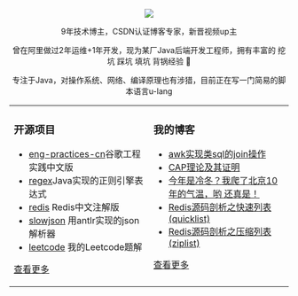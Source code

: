   
<p align="center">
  <img src="https://github-readme-stats.vercel.app/api?username=xindoo&show_icons=true&theme=graywhite"/>
</p>

<p align="center"> 9年技术博主，CSDN认证博客专家，新晋视频up主 </p>  
<p align="center"> 曾在阿里做过2年运维+1年开发，现为某厂Java后端开发工程师，拥有丰富的 挖坑 踩坑 填坑 背锅经验 🐶   </p>  
<p align="center"> 专注于Java，对操作系统、网络、编译原理也有涉猎，目前正在写一门简易的脚本语言u-lang	 </p>  


<table align="center"><tr>
<td valign="top" width="50%">

### 开源项目  
- [eng-practices-cn](https://github.com/xindoo/eng-practices-cn)谷歌工程实践中文版	
- [regex](https://github.com/xindoo/regex)Java实现的正则引擎表达式	
- [redis](https://github.com/xindoo/redis) Redis中文注解版  
- [slowjson](https://github.com/xindoo/slowjson) 用antlr实现的json解析器  
- [leetcode](https://github.com/xindoo/leetcode) 我的Leetcode题解   
   
[查看更多](https://github.com/xindoo/)	 

	
</td>
<td valign="top" width="50%">

### 我的博客
- [awk实现类sql的join操作](https://xindoo.blog.csdn.net/article/details/109542972)
- [CAP理论及其证明](https://xindoo.blog.csdn.net/article/details/109348163)
- [今年是冷冬？我爬了北京10年的气温，哟 还真是！](https://xindoo.blog.csdn.net/article/details/109253392)
- [Redis源码剖析之快速列表(quicklist)](https://xindoo.blog.csdn.net/article/details/109150975)
- [Redis源码剖析之压缩列表(ziplist)](https://xindoo.blog.csdn.net/article/details/108923557)

[查看更多](https://xindoo.blog.csdn.net/)

</td>
</tr></table>
